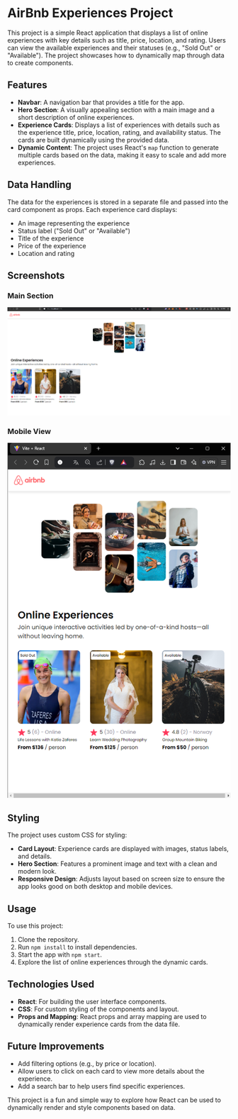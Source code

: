 # AirBnb Experiences Project

This project is a simple React application that displays a list of online experiences with key details such as title, price, location, and rating. Users can view the available experiences and their statuses (e.g., "Sold Out" or "Available"). The project showcases how to dynamically map through data to create components.

## Features

- **Navbar**: A navigation bar that provides a title for the app.
- **Hero Section**: A visually appealing section with a main image and a short description of online experiences.
- **Experience Cards**: Displays a list of experiences with details such as the experience title, price, location, rating, and availability status. The cards are built dynamically using the provided data.
- **Dynamic Content**: The project uses React's `map` function to generate multiple cards based on the data, making it easy to scale and add more experiences.
  
## Data Handling

The data for the experiences is stored in a separate file and passed into the card component as props. Each experience card displays:
- An image representing the experience
- Status label ("Sold Out" or "Available")
- Title of the experience
- Price of the experience
- Location and rating

## Screenshots

### Main Section
![Main Section](./desktopss.png)

### Mobile View
![Mobile View](./mobiless.png)

## Styling

The project uses custom CSS for styling:
- **Card Layout**: Experience cards are displayed with images, status labels, and details.
- **Hero Section**: Features a prominent image and text with a clean and modern look.
- **Responsive Design**: Adjusts layout based on screen size to ensure the app looks good on both desktop and mobile devices.

## Usage

To use this project:
1. Clone the repository.
2. Run `npm install` to install dependencies.
3. Start the app with `npm start`.
4. Explore the list of online experiences through the dynamic cards.

## Technologies Used

- **React**: For building the user interface components.
- **CSS**: For custom styling of the components and layout.
- **Props and Mapping**: React props and array mapping are used to dynamically render experience cards from the data file.

## Future Improvements

- Add filtering options (e.g., by price or location).
- Allow users to click on each card to view more details about the experience.
- Add a search bar to help users find specific experiences.

This project is a fun and simple way to explore how React can be used to dynamically render and style components based on data.
